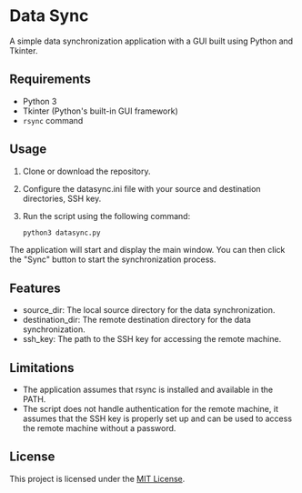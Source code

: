 # Data Sync

A simple data synchronization application with a GUI built using Python and Tkinter.


## Requirements

- Python 3
- Tkinter (Python's built-in GUI framework)
- `rsync` command

## Usage

1. Clone or download the repository.
2. Configure the datasync.ini file with your source and destination directories, SSH key.
3. Run the script using the following command:

    ```bash
    python3 datasync.py
    ```

The application will start and display the main window. You can then click the "Sync" button to start the synchronization process.

## Features

- source_dir: The local source directory for the data synchronization.
- destination_dir: The remote destination directory for the data synchronization.
- ssh_key: The path to the SSH key for accessing the remote machine.

## Limitations

-  The application assumes that rsync is installed and available in the PATH.
-  The script does not handle authentication for the remote machine, it assumes that the SSH key is properly set up and can be used to access the remote machine without a password.

## License

This project is licensed under the [MIT License](LICENSE).
